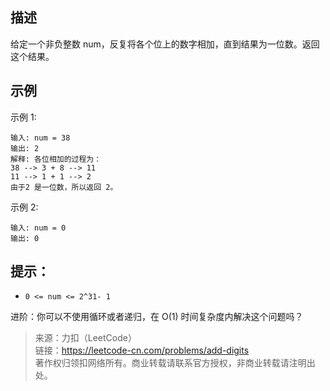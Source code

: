 ## 描述
给定一个非负整数 num，反复将各个位上的数字相加，直到结果为一位数。返回这个结果。

## 示例
示例 1:
```
输入: num = 38
输出: 2
解释: 各位相加的过程为：
38 --> 3 + 8 --> 11
11 --> 1 + 1 --> 2
由于2 是一位数，所以返回 2。
```
示例 2:
```
输入: num = 0
输出: 0
```

## 提示：

- `0 <= num <= 2^31- 1`


进阶：你可以不使用循环或者递归，在 O(1) 时间复杂度内解决这个问题吗？

>来源：力扣（LeetCode）  
>链接：https://leetcode-cn.com/problems/add-digits  
>著作权归领扣网络所有。商业转载请联系官方授权，非商业转载请注明出处。  